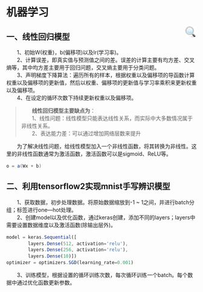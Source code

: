 # 机器学习
<p align="center">
  <img src="assets/ico06.png" align="right" width="30">
</p>

## 一、线性回归模型
&emsp;&emsp;1、初始W(权重)，b(偏移项)以及lr(学习率)。  
&emsp;&emsp;2、计算误差，即真实值与预测值之间的差。误差的计算主要有均方差、交叉熵等，其中均方差主要用于回归问题，交叉熵主要用于分类问题。  
&emsp;&emsp;3、声明梯度下降算法：遍历所有的样本，根据权重以及偏移项的导函数计算权重以及偏移项的更新值，然后以权重、偏移项的更新值与学习率乘积来更新权重以及偏移项。  
&emsp;&emsp;4、在设定的循环次数下持续更新权重以及偏移项。  
> &emsp;&emsp;**线性回归模型主要缺点为**：  
&emsp;&emsp;1、线性问题：线性模型只能表达线性关系，而实际中大多数情况属于非线性关系。  
&emsp;&emsp;2、表达能力差：可以通过增加网络层数来提升

&emsp;&emsp;为了解决线性问题，给线性模型加入一个非线性函数，将其转换为非线性。这里的非线性函数通常为激活函数，激活函数可以是sigmoid、ReLU等。   
```java
o = a(Wx + b)
```

## 二、利用tensorflow2实现mnist手写辨识模型
&emsp;&emsp;1、获取数据，初步处理数据。将原始数据缩放到-1 ~ 1之间，并进行batch分组；标签进行one—hot处理。  
&emsp;&emsp;2、创建model以及优化函数，通过keras创建，添加不同的layers；layers中需要设置数据维度以及激活函数(除输出层外)。  
``` javascript
model = keras.Sequential([ 
        layers.Dense(512, activation='relu'),  
        layers.Dense(256, activation='relu'),  
        layers.Dense(10)])  
optimizer = optimizers.SGD(learning_rate=0.001)
```
&emsp;&emsp;3、训练模型，根据设置的循环训练次数，每次循环训练一个batch。每个数据中通过优化函数更新参数。